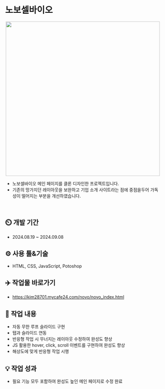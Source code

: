 # 노보셀바이오
<div align="center">
 <img src="https://github.com/user-attachments/assets/59ed394f-dd67-4f3c-9f18-5e1c9de11029" width= "500" height="500"/>
</div>

- 노보셀바이오 메인 페이지를 클론 디자인한 프로젝트입니다.
- 기존의 망가지던 레이아웃을 보완하고 기업 소개 사이트라는 점에 중점을두어 가독성이 떨어지는 부분을 개선하였습니다.
<br>

## ⏲️ 개발 기간 
 - 2024.08.19 ~ 2024.09.08
## ⚙️ 사용 툴&기술
 - HTML, CSS, JavaScript, Potoshop
## ✈️ 작업물 바로가기
 - https://kim28701.mycafe24.com/novo/novo_index.html
## 📝 작업 내용
 - 자동 무한 루프 슬라이드 구현
 - 탭과 슬라이드 연동
 - 반응형 작업 시 무너지는 레이아웃 수정하여 완성도 향상
 - JS 활용한 hover, click, scroll 이벤트를 구현하여 완성도 향상
 - 해상도에 맞게 반응형 작업 시행
## 💡 작업 성과
 - 필요 기능 모두 포함하여 완성도 높인 메인 페이지로 수정 완료
